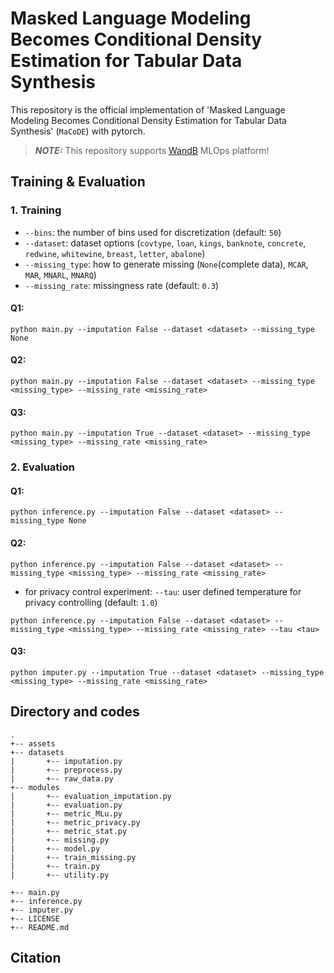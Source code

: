 # Masked Language Modeling Becomes Conditional Density Estimation for Tabular Data Synthesis

This repository is the official implementation of 'Masked Language Modeling Becomes Conditional Density Estimation for Tabular Data Synthesis' (`MaCoDE`) with pytorch. 

> **_NOTE:_** This repository supports [WandB](https://wandb.ai/site) MLOps platform!

## Training & Evaluation 

### 1. Training 

- `--bins`: the number of bins used for discretization (default: `50`)
- `--dataset`: dataset options (`covtype`, `loan`, `kings`, `banknote`, `concrete`, `redwine`, `whitewine`, `breast`, `letter`, `abalone`)
- `--missing_type`: how to generate missing (`None`(complete data), `MCAR`, `MAR`, `MNARL`, `MNARQ`)
- `--missing_rate`: missingness rate (default: `0.3`)

#### Q1:
```
python main.py --imputation False --dataset <dataset> --missing_type None 
```   

#### Q2:
```
python main.py --imputation False --dataset <dataset> --missing_type <missing_type> --missing_rate <missing_rate>
```   

#### Q3:
```
python main.py --imputation True --dataset <dataset> --missing_type <missing_type> --missing_rate <missing_rate>
```   

### 2. Evaluation 

#### Q1:
```
python inference.py --imputation False --dataset <dataset> --missing_type None 
```   

#### Q2:
```
python inference.py --imputation False --dataset <dataset> --missing_type <missing_type> --missing_rate <missing_rate>
```   
- for privacy control experiment: `--tau`: user defined temperature for privacy controlling (default: `1.0`)
```
python inference.py --imputation False --dataset <dataset> --missing_type <missing_type> --missing_rate <missing_rate> --tau <tau>
```

#### Q3:
```
python imputer.py --imputation True --dataset <dataset> --missing_type <missing_type> --missing_rate <missing_rate>
```   

## Directory and codes

```
.
+-- assets 
+-- datasets
|       +-- imputation.py
|       +-- preprocess.py
|       +-- raw_data.py
+-- modules 
|       +-- evaluation_imputation.py
|       +-- evaluation.py
|       +-- metric_MLu.py
|       +-- metric_privacy.py
|       +-- metric_stat.py
|       +-- missing.py
|       +-- model.py
|       +-- train_missing.py
|       +-- train.py
|       +-- utility.py

+-- main.py
+-- inference.py
+-- imputer.py
+-- LICENSE
+-- README.md
```

## Citation
```

```
